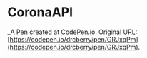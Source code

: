 # CoronaAPI
 _A Pen created at CodePen.io. Original URL: [https://codepen.io/drcberry/pen/GRJxqPm](https://codepen.io/drcberry/pen/GRJxqPm).

 